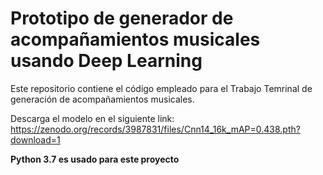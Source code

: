 # Prototipo de generador de acompañamientos musicales usando Deep Learning

Este repositorio contiene el código empleado para el Trabajo Temrinal de generación de acompañamientos musicales.

Descarga el modelo en el siguiente link:
https://zenodo.org/records/3987831/files/Cnn14_16k_mAP=0.438.pth?download=1

**Python 3.7 es usado para este proyecto**
